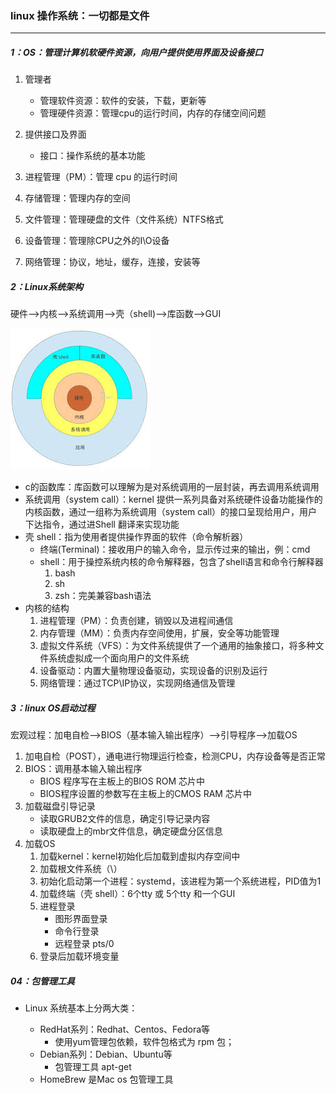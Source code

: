 ### linux 操作系统：一切都是文件

------

##### 1：OS：管理计算机软硬件资源，向用户提供使用界面及设备接口

1. 管理者
   - 管理软件资源：软件的安装，下载，更新等
   - 管理硬件资源：管理cpu的运行时间，内存的存储空间问题
2. 提供接口及界面
   - 接口：操作系统的基本功能

1. 进程管理（PM）：管理 cpu 的运行时间
2. 存储管理：管理内存的空间
3. 文件管理：管理硬盘的文件（文件系统）NTFS格式
4. 设备管理：管理除CPU之外的I\O设备
5. 网络管理：协议，地址，缓存，连接，安装等

##### 2：Linux系统架构

硬件—>内核—>系统调用—>壳（shell)—>库函数—>GUI

![](https://github.com/likang315/Linux/blob/master/Linux%20%E8%BF%90%E7%BB%B4/Linux/%E4%B8%8B%E8%BD%BD.png)

- c的函数库：库函数可以理解为是对系统调用的一层封装，再去调用系统调用
- 系统调用（system call）：kernel 提供一系列具备对系统硬件设备功能操作的内核函数，通过一组称为系统调用（system call）的接口呈现给用户，用户下达指令，通过进Shell 翻译来实现功能
- 壳 shell：指为使用者提供操作界面的软件（命令解析器）
  - 终端(Terminal)：接收用户的输入命令，显示传过来的输出，例：cmd
  - shell：用于操控系统内核的命令解释器，包含了shell语言和命令行解释器
    1. bash
    2. sh
    3. zsh：完美兼容bash语法
- 内核的结构
  1. 进程管理（PM）：负责创建，销毁以及进程间通信
  2. 内存管理（MM）：负责内存空间使用，扩展，安全等功能管理
  3. 虚拟文件系统（VFS）：为文件系统提供了一个通用的抽象接口，将多种文件系统虚拟成一个面向用户的文件系统
  4. 设备驱动：内置大量物理设备驱动，实现设备的识别及运行
  5. 网络管理：通过TCP\IP协议，实现网络通信及管理

##### 3：linux OS启动过程

宏观过程：加电自检-->BIOS（基本输入输出程序）-->引导程序-->加载OS

1. 加电自检（POST），通电进行物理运行检查，检测CPU，内存设备等是否正常
2. BIOS：调用基本输入输出程序
   - BIOS 程序写在主板上的BIOS ROM 芯片中
   - BIOS程序设置的参数写在主板上的CMOS RAM 芯片中
3. 加载磁盘引导记录
   - 读取GRUB2文件的信息，确定引导记录内容
   - 读取硬盘上的mbr文件信息，确定硬盘分区信息
4. 加载OS
   1. 加载kernel：kernel初始化后加载到虚拟内存空间中
   2. 加载根文件系统（\）
   3. 初始化启动第一个进程：systemd，该进程为第一个系统进程，PID值为1
   4. 加载终端（壳 shell）：6个tty 或 5个tty 和一个GUI
   5. 进程登录
      - 图形界面登录
      - 命令行登录
      - 远程登录 pts/0 
   6. 登录后加载环境变量

##### 04：包管理工具

- Linux 系统基本上分两大类：

  - RedHat系列：Redhat、Centos、Fedora等
    - 使用yum管理包依赖，软件包格式为 rpm 包；
  - Debian系列：Debian、Ubuntu等
    - 包管理工具 apt-get 
  - HomeBrew 是Mac os 包管理工具

  